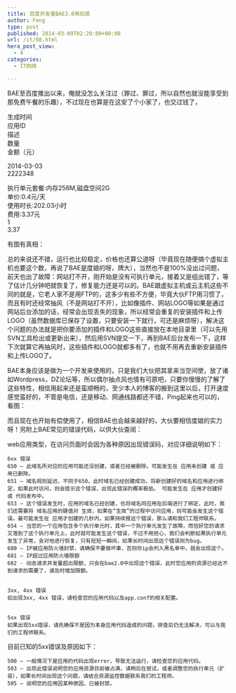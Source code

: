 ```yaml
---
title: 百度开发者BAE3.0用后感
author: Feng
type: post
published: 2014-03-09T02:28:00+00:00
url: /it/88.html
hera_post_view:
  - 4
categories:
  - IT网络

---
```

BAE至百度推出以来，俺就没怎么关注过（罪过、罪过，所以自然也就没能享受到那免费午餐的乐趣），不过现在也算是在这安了个小家了，也交过钱了，

生成时间  
应用ID  
描述  
数量  
金额（元）

2014-03-03  
2222348

执行单元套餐:内存256M,磁盘空间2G  
单价:0.4元/天  
使用时长:202.03小时  
费用:3.37元  
1  
3.37

有图有真相：

总的来说还不错，运行也比较稳定，价格也还算公道呀（毕竟现在随便搞个虚拟主机也要这个数，再说了BAE是度娘的呀，牌大），当然也不是100%没出过问题，前天也出了故障：网站打不开，刚开始是没有可执行单元，接着又是组出错了，等了估计几分钟吧就恢复了，修复能力还是可以的。BAE跟虚拟主机或云主机这些不同的就是，它老人家不是用FTP的，这多少有些不方便，毕竟大伙FTP用习惯了，而且有时还经常抽风（不是网站打不开），比如像插件、网站LOGO等如果是通过网站后台添加的话，经常会出现丢失的现象，所以经常会重复的安装插件和上传LOGO（虽然数据库已保存了设置，只要安装一下就行，可还是麻烦呀），解决这个问题的办法就是把你要添加的插件和LOGO这些直接放在本地目录里（可以先用SVN工具检出或更新出来），然后用SVN提交一下，再到BAE后台发布一下，这样下次就算它再抽风时，这些插件和LOGO就都多有了，也就不用再去重新安装插件和上传LOGO了。

BAE本身应该是做为一个开发来使用的，只是我们大伙把其拿来当空间使，放了诸如Wordpress，DZ论坛等，所以偶尔抽点风也情有可原吧，只要你慢慢的了解了这些特性，相信用起来还是蛮顺畅的，至少本人的博客的搬到这里以后，打开速度感觉蛮好的，不管是电信，还是移动、网通线路都还不错，Ping起来也可以的，看图：

而且现在也开始有偿使用了，相信BAE也会越来越好的，大伙要相信度娘的实力呀！另附上BAE常见的错误代码，以供大伙查阅：

web应用类型，在访问页面时会因为各种原因出现错误码，对应详细说明如下：

    6xx 错误
    650 – 此域名所对应的应用可能还没创建，或者已经被删除。可能发生在 应用未创建 或 应用已删除。
    651 – 域名规则延迟，不同于650，此时域名已经创建成功，将新创建好的域名和应用进行绑定，如果此时访问，则会提示这个错误，出现此错误的概率极低。 可能发生在 应用才创建好 或 代码发布中。
    653 – 这个错误发生时，应用的域名已经创建，也将域名同应用在后端进行了绑定，此时，我们还需要将 域名应用的键值对 生效，如果在“生效”的过程中访问应用，则可能会发生这个错误。最可能发生在 应用才创建的几秒内，如果持续报这个错误，那么请和我们工程师联系。
    654 – 当您的一个应用包含多个执行单元时，其中一个执行单元发生了故障，而恰好您的请求又落到了这个执行单元上，此时就可能发生这个错误，不过不用担心，我们会判断如果执行单元发生了异常，会对他进行恢复，只有短短一瞬间，如果长时间出现这个错误则为bug。
    680 – IP被应用防火墙封禁，请确保不要做坏事，否则你ip会列入黑名单中，就会出现这个。
    681 – IP超过应用防火墙限额
    682 - 动态请求并发量超出限额，只会在bae2.0中出现这个错误，此时您应用的资源已经达不到请求的需要了，请及时增加限额。
    

    3xx, 4xx 错误
    如出现3xx, 4xx 错误，请检查您的应用代码以及app.conf的相关配置。
    

    5xx 错误
    如果出现5xx错误，请先确保不是因为本身应用代码造成的问题，排查后仍无法解决，可以与我们的工程师联系。
    

目前已知的5xx错误及原因如下：

    500 – 一般情况下是应用的代码出现error，导致无法运行，请检查您的应用代码。
    503 – 出现此错误说明您的应用资源目前被占满，请稍后在尝试，或者调整您的执行单元（扩容），如果长时间出现这个问题，请结合资源监控数据联系我们的工程师。
    505 – 说明您的应用因某种原因，已被封禁。